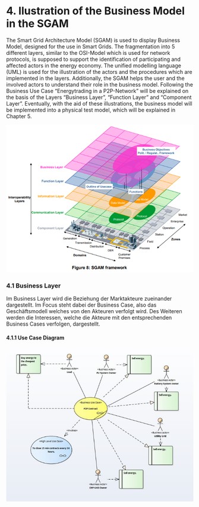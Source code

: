 # 4. llustration of the Business Model in the SGAM

The Smart Grid Architecture Model \(SGAM\) is used to display Business Model, designed for the use in Smart Grids. The fragmentation into 5 different layers, similar to the OSI-Model which is used for network protocols, is supposed to support the identification of participating and affected actors in the energy economy. The unified modelling language \(UML\) is used for the illustration of the actors and the procedures which are implemented in the layers. Additionally, the SGAM helps the user and the involved actors to understand their role in the business model. Following the Business Use Case “Energytrading in a P2P-Network” will be explained on the basis of the Layers “Business Layer”, “Function Layer” and “Component Layer”. Eventually, with the aid of these illustrations, the business model will be implemented into a physical test model, which will be explained in Chapter 5.

![Picture 1: Illustration of the 5-Layer in the SGAM. ](.gitbook/assets/picture-1-illustration-of-the-5-layer-in-the-sgam%20%281%29.png)

### 4.1         Business Layer

Im Business Layer wird die Beziehung der Marktakteure zueinander dargestellt. Im Focus steht dabei der Business Case, also das Geschäftsmodell welches von den Akteuren verfolgt wird. Des Weiteren werden die Interessen, welche die Akteure mit den entsprechenden Business Cases verfolgen, dargestellt.

#### 4.1.1 Use Case Diagram

![Picture 2: Illustration of the Business Model &quot;P2P Contract&quot; for energy trading in the Business Layer.](.gitbook/assets/picture-2-illustration-of-the-busniness-model-p2p-contract-for-energy-trading-in-the-business-layer.jpg)

